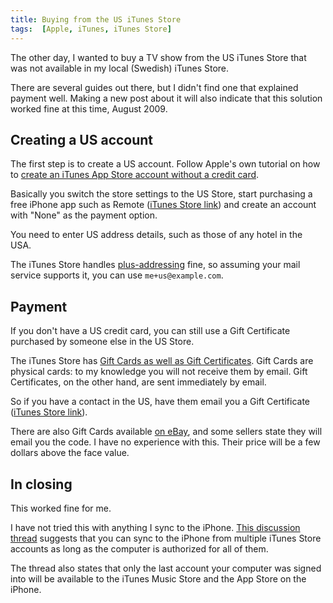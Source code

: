 ```yaml
---
title: Buying from the US iTunes Store
tags:  [Apple, iTunes, iTunes Store]
---
```


The other day, I wanted to buy a TV show from the US iTunes Store that was not available in my local (Swedish) iTunes Store.

There are several guides out there, but I didn't find one that explained payment well. Making a new post about it will also indicate that this solution worked fine at this time, August 2009.

## Creating a US account

The first step is to create a US account. Follow Apple's own tutorial on how to [create an iTunes App Store account without a credit card](http://support.apple.com/kb/HT2534).

Basically you switch the store settings to the US Store, start purchasing a free iPhone app such as Remote ([iTunes Store link](http://itunes.apple.com/WebObjects/MZStore.woa/wa/viewSoftware?id=284417350&mt=8)) and create an account with "None" as the payment option.

You need to enter US address details, such as those of any hotel in the USA.

The iTunes Store handles [plus-addressing](http://en.wikipedia.org/wiki/Plus_addressing#Sub-addressing) fine, so assuming your mail service supports it, you can use `me+us@example.com`.

## Payment

If you don't have a US credit card, you can still use a Gift Certificate purchased by someone else in the US Store.

The iTunes Store has [Gift Cards as well as Gift Certificates](http://www.apple.com/itunes/store/gifts.html). Gift Cards are physical cards: to my knowledge you will not receive them by email. Gift Certificates, on the other hand, are sent immediately by email.

So if you have a contact in the US, have them email you a Gift Certificate ([iTunes Store link](https://phobos.apple.com/WebObjects/MZFinance.woa/wa/buyLandingPage)).

There are also Gift Cards available [on eBay](http://shop.ebay.com/?_nkw=us+itunes+gift), and some sellers state they will email you the code. I have no experience with this. Their price will be a few dollars above the face value.

## In closing

This worked fine for me.

I have not tried this with anything I sync to the iPhone. [This discussion thread](http://discussions.apple.com/thread.jspa?messageID=7851413) suggests that you can sync to the iPhone from multiple iTunes Store accounts as long as the computer is authorized for all of them.

The thread also states that only the last account your computer was signed into will be available to the iTunes Music Store and the App Store on the iPhone.
